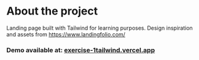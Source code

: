 # About the project

Landing page built with Tailwind for learning purposes. Design inspiration and assets from https://www.landingfolio.com/

### Demo available at: [exercise-1tailwind.vercel.app](https://exercise-1tailwind.vercel.app)
